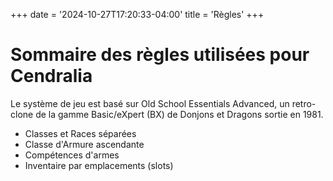 +++
date = '2024-10-27T17:20:33-04:00'
title = 'Règles'
+++
# Sommaire des règles utilisées pour Cendralia

Le système de jeu est basé sur Old School Essentials Advanced, un retro-clone de la gamme Basic/eXpert (BX) de Donjons et Dragons sortie en 1981.

- Classes et Races séparées
- Classe d'Armure ascendante
- Compétences d'armes
- Inventaire par emplacements (slots)

